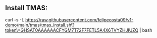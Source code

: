 ## Install TMAS:

curl -s -L https://raw.githubusercontent.com/felipecosta09/v1-demo/main/tmas/tmas_install.sh\?token\=GHSAT0AAAAAACFYGM7T72F7FETL5A4X6TVYZHJIUZQ | bash
